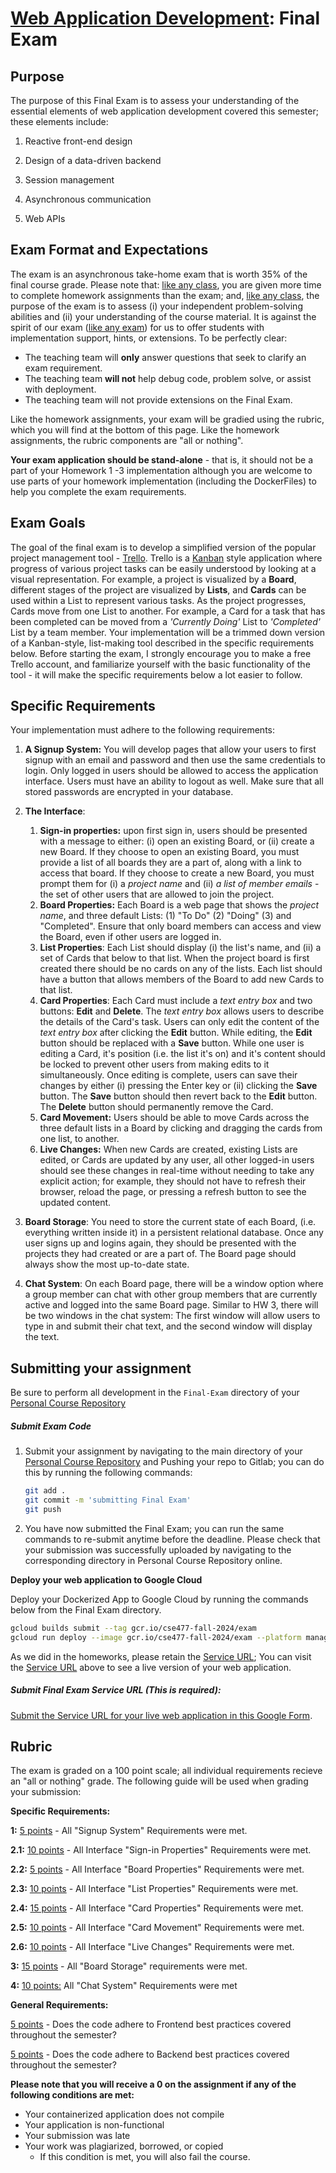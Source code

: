 # [Web Application Development](https://gitlab.msu.edu/cse477-fall-2024/course-materials/): Final Exam

## Purpose

The purpose of this Final Exam is to assess your understanding of the essential elements of web application development covered this semester; these elements include: 

1. Reactive front-end design

2. Design of a data-driven backend

3. Session management

4. Asynchronous communication 

5. Web APIs

   

## Exam Format and Expectations

The exam is an asynchronous take-home exam that is worth 35% of the final course grade. Please note that: <u>like any class</u>, you are given more time to complete homework assignments than the exam; and, <u>like any class</u>, the purpose of the exam is to assess (i) your independent problem-solving abilities and (ii) your understanding of the course material. It is against the spirit of our exam (<u>like any exam</u>) for us to offer students with implementation support, hints, or extensions. To be perfectly clear:

* The teaching team will **only** answer questions that seek to clarify an exam requirement.
* The teaching team **will not** help debug code, problem solve, or assist with deployment.
* The teaching team will not provide extensions on the Final Exam.

Like the homework assignments, your exam will be gradied using the rubric, which you will find at the bottom of this page. Like the homework assignments, the rubric components are "all or nothing".  

**Your exam application should be stand-alone** - that is, it should not be a part of your Homework 1 -3 implementation although you are welcome to use parts of your homework implementation (including the DockerFiles) to help you complete the exam requirements. 



## Exam Goals

The goal of the final exam is to develop a simplified version of the popular project management tool - [Trello]( https://trello.com/tour ).  Trello is a [Kanban](https://asana.com/resources/what-is-kanban) style application where progress of various project tasks can be easily understood by looking at a visual representation. For example, a project is visualized by a **Board**, different stages of the project are visualized by **Lists**, and **Cards** can be used within a List to represent various tasks. As the project progresses, Cards move from one List to another. For example, a Card for a task that has been completed can be moved from a *'Currently Doing'* List to *'Completed'* List by a team member. Your implementation will be a trimmed down version of a Kanban-style, list-making tool described in the specific requirements below. Before starting the exam, I strongly encourage you to make a free Trello account, and familiarize yourself with the basic functionality of the tool - it will make the specific requirements below a lot easier to follow.



## Specific Requirements

 Your implementation must adhere to the following requirements:   

1.  **A Signup System:** You will develop pages that allow your users to first signup with an email and password and then use the same credentials to login. Only logged in users should be allowed to access the application interface. Users must have an ability to logout as well. Make sure that all stored passwords are encrypted in your database.
2.  **The Interface**: 
    1.  **Sign-in properties:**  upon first sign in, users should be presented with a message to either: (i) open an existing Board, or (ii) create a new Board. If they choose to open an existing Board, you must provide a list of all boards they are a part of, along with a link to access that board. If they choose to create a new Board, you must prompt them for (i) a *project name* and (ii) *a list of member emails* -   the set of other users that are allowed to join the project. 
    2.  **Board Properties:** Each Board is a web page that shows the *project name*, and three default Lists: (1) "To Do"  (2) "Doing" (3) and "Completed". Ensure that only board members can access and view the Board, even if other users are logged in.
    3.  **List Properties**: Each List should display (i) the list's name, and (ii) a set of Cards that below to that list. When the project board is first created there should be no cards on any of the lists. Each list should have a button that allows members of the Board to add new Cards to that list.
    4.  **Card Properties**: Each Card must include a *text entry box* and two buttons: **Edit** and **Delete**. The *text entry box* allows users to describe the details of the Card's task. Users can only edit the content of the *text entry box* after clicking the **Edit** button. While editing, the **Edit** button should be replaced with a **Save** button. While one user is editing a Card, it's position (i.e. the list it's on) and it's content should be locked to prevent other users from making edits to it simultaneously. Once editing is complete, users can save their changes by either (i) pressing the Enter key or (ii) clicking the **Save** button. The **Save** button should then revert back to the **Edit** button. The **Delete** button should permanently remove the Card.
    5.  **Card Movement:** Users should be able to move Cards across the three default lists in a Board by clicking and dragging the cards from one list, to another.
    6.  **Live Changes:** When new Cards are created, existing Lists are edited, or Cards are updated by any user, all other logged-in users should see these changes in real-time without needing to take any explicit action; for example, they should not have to refresh their browser, reload the page, or pressing a refresh button to see the updated content. 

3.  **Board Storage**: You need to store the current state of each Board, (i.e. everything written inside it) in a persistent relational database. Once any user signs up and logins again, they should be presented with the projects they had created or are a part of. The Board page should always show the most up-to-date state. 
4.  **Chat System**: On each Board page, there will be a window option where a group member can chat  with other group members that are currently active and logged into the same Board page. Similar to HW 3, there will be two windows in the chat system: The first window will allow users to type in and submit their chat text, and the second window will display the text. 


## Submitting your assignment

Be sure to perform all development in the `Final-Exam` directory of your <u>Personal Course Repository</u> 



##### Submit Exam Code

1. Submit your assignment by navigating to the main directory of your <u>Personal Course Repository</u> and Pushing your repo to Gitlab; you can do this by running the following commands:

   ```bash
   git add .
   git commit -m 'submitting Final Exam'
   git push
   ```

2. You have now submitted the Final Exam; you can run the same commands to re-submit anytime before the deadline. Please check that your submission was successfully uploaded by navigating to the corresponding directory in Personal Course Repository online.



**Deploy your web application to Google Cloud**

Deploy your Dockerized App to Google Cloud by running the commands below from the Final Exam directory.

```bash
gcloud builds submit --tag gcr.io/cse477-fall-2024/exam
gcloud run deploy --image gcr.io/cse477-fall-2024/exam --platform managed
```

As we did in the homeworks, please retain the <u>Service URL</u>; You can visit the <u>Service URL</u> above to see a live version of your web application. 



##### Submit Final Exam Service URL (This is required):

[Submit the Service URL for your live web application in this Google Form](https://docs.google.com/forms/d/e/1FAIpQLSdL39viXSDbN_PmXKlY3MY2sK9jrwcZzs6O1bv1JitHxgR4Qw/viewform). 



## Rubric

The exam is graded on a 100 point scale; all individual requirements recieve an "all or nothing" grade. The following guide will be used when grading your submission: 



**Specific Requirements:**

**1:** <u> 5 points</u> -  All "Signup System" Requirements were met. 

**2.1:** <u>10 points</u> -  All Interface "Sign-in Properties" Requirements were met.

**2.2:** <u>5 points</u> -  All Interface "Board Properties" Requirements were met.

**2.3:** <u>10 points</u> -  All Interface "List Properties" Requirements were met.

**2.4:** <u>15 points</u> - All Interface "Card Properties" Requirements were met.

**2.5:** <u>10 points</u> -  All Interface "Card Movement" Requirements were met.

**2.6:** <u>10 points</u> - All Interface "Live Changes" Requirements were met.

**3:** <u>15 points</u> -  All "Board Storage" requirements were met.

**4:** <u>10 points:</u>  All "Chat System" Requirements were met



**General Requirements:**

<u>5 points</u> - Does the code adhere to Frontend best practices covered throughout the semester?

<u>5 points</u> - Does the code adhere to Backend best practices covered throughout the semester?



**Please note that you will receive a 0 on the assignment if any of the following conditions are met:**


* Your containerized application does not compile
* Your application is non-functional
* Your submission was late
* Your work was plagiarized, borrowed, or copied
  * If this condition is met, you will also fail the course.
